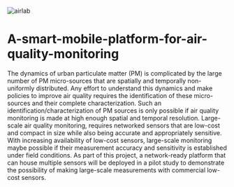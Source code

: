 ![airlab](https://user-images.githubusercontent.com/30909427/41321918-36bfb69a-6e74-11e8-889c-7ba2c80b059b.PNG)
# A-smart-mobile-platform-for-air-quality-monitoring


The dynamics of urban particulate matter (PM) is complicated by the large number of PM micro-sources that are spatially and temporally non-uniformly distributed.  Any effort to understand this dynamics and make policies to improve air quality requires the identification of these micro-sources and their complete characterization.  Such an identification/characterization of PM sources is only possible if air quality monitoring is made at high enough spatial and temporal resolution.  Large-scale air quality monitoring, requires networked sensors that are low-cost and compact in size while also being accurate and appropriately sensitive.  With increasing availability of low-cost sensors, large-scale monitoring maybe possible if their measurement accuracy and sensitivity is established under field conditions.  As part of this project, a network-ready platform that can house multiple sensors will be deployed in a pilot study to demonstrate the possibility of making large-scale measurements with commercial low-cost sensors.
